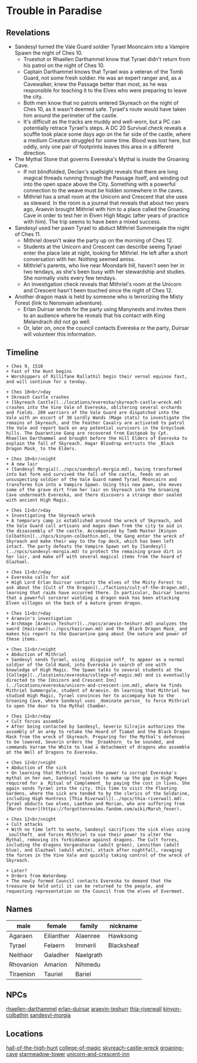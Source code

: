 # Trouble in Paradise
## Revelations
- Sandesyl turned the Vale Guard soldier Tyrael Mooncairn into a Vampire Spawn the night of Ches 10.
	- Trueshot or Rhaellen Darthammel know that Tyrael didn't return from his patrol on the night of Ches 10.
	- Captain Darthammel knows that Tyrael was a veteran of the Tomb Guard, not some fresh soldier. He was an expert ranger and, as a Cavewalker, knew the Passage better than most, as he was responsible for teaching it to the Elves who were preparing to leave the city.
	- Both men know that no patrols entered Skyreach on the night of Ches 10, as it wasn't deemed safe. Tyrael's route would have taken him around the perimeter of the castle.
	- It's difficult as the tracks are muddy and well-worn, but a PC can potentially retrace Tyrael's steps. A DC 20 Survival check reveals a scuffle took place some days ago on the far side of the castle, where a medium Creature struggled for some time. Blood was lost here, but oddly, only one pair of footprints leaves this area in a different direction.
- The Mythal Stone that governs Evereska's Mythal is inside the Groaning Cave.
	- If not blindfolded, Declan's spellsight reveals that there are long magical threads running through the Passage itself, and winding out into the open space above the City. Something with a powerful connection to the weave must be hidden somewhere in the caves.
	- Mithriel has a small room at the Unicorn and Crescent that she uses as steward. In the room is a journal that reveals that about two years ago, Araevin brought Mithriel with him to a place called the Groaning Cave in order to test her in Elven High Magic (after years of practice with him). The trip seems to have been a mixed success.
- Sandesyl used her pawn Tyrael to abduct Mithriel Summergale the night of Ches 11.
	- Mithriel doesn't wake the party up on the morning of Ches 12.
	- Students at the Unicorn and Crescent can describe seeing Tyrael enter the place late at night, looking for Mithriel. He left after a short conversation with her. Nothing seemed amiss.
	- Mithriel's parents, who live near Moondark hill, haven't seen her in two tendays, as she's been busy with her stewardship and studies. She normally visits every few tendays.
	- An investigation check reveals that Mithriel's room at the Unicorn and Crescent hasn't been touched since the night of Ches 12.
- Another dragon mask is held by someone who is terrorizing the Misty Forest (link to Neronvain adventure).
	- Erlan Duirsar sends for the party using Manynests and invites them to an audience where he reveals that his contact with King Melandrach did not go well.
	- Or, later on, once the council contacts Evereska or the party, Duirsar will volunteer this information.

## Timeline
```timeline
+ Ches 9, 1510
+ Fast of the Hunt begins
+ Worshippers of Rillifane Rallathil begin their vernal equinox fast, and will continue for a tenday.

+ Ches 10<br/>day
+ Skreach Castle crashes
+ [Skyreach Castle](../locations/evereska/skyreach-castle-wreck.md) crashes into the Vine Vale of Evereska, oblitering several orchards and fields. 200 warriors of the Vale Guard are dispatched into the Vale with an escort of 30 Lordly Wands (Mage stats) to investigate the remains of Skyreach, and the Feather Cavalry are activated to patrol the Vale and report back on any potential survivors in the Greycloak hills. The Quarantine Gang are recovered from Eastpeak by Cpt. Rhaellen Darthammel and brought before the Hill Elders of Evereska to explain the fall of Skyreach. Hagar Bloodrop entrusts the _Black Dragon Mask_ to the Elders.

+ Ches 10<br/>night
+ A new lair
+ [Sandesyl Morgia](../npcs/sandesyl-morgia.md), having transformed into bat form and survived the fall of the castle, feeds on an unsuspecting soldier of the Vale Guard named Tyrael Mooncairn and transforms him into a Vampire Spawn. Using this new pawn, she moves some of the grave dirt from her lair on Skyreach into the Groaning Cave underneath Evereska, and there discovers a strange door sealed with ancient High Magic.

+ Ches 11<br/>day
+ Investigating the Skyreach wreck
+ A temporary camp is established around the wreck of Skyreach, and the Vale Guard call artisans and mages down from the city to aid in the disassembly of the castle. Accompanied by Tomb Master [Kinyon Colbathin](../npcs/kinyon-colbathin.md), the Gang enter the wreck of Skyreach and make their way to the top deck, which has been left intact. The party defeats the Vampire Spawn set by [Sandesyl](../npcs/sandesyl-morgia.md) to protect the remaining grave dirt in her lair, and make off with several magical items from the hoard of Glazhael.

+ Ches 11<br/>day
+ Evereska calls for aid
+ High Lord Erlan Duirsar contacts the elves of the Misty Forest to ask about the [Cult of the Dragon](../factions/cult-of-the-dragon.md), learning that raids have occurred there. In particular, Duirsar learns that a powerful sorcerer wielding a dragon mask has been attacking Elven villages on the back of a mature green dragon.

+ Ches 11<br/>day
+ Araevin's investigation
+ Archmage [Araevin Teshurr](../npcs/araevin-teshurr.md) analyzes the sword [Hazirawn](../npcs/hazirawn.md) and the _Black Dragon Mask_ and makes his report to the Quarantine gang about the nature and power of these items.

+ Ches 11<br/>night
+ Abduction of Mithriel
+ Sandesyl sends Tyrael, using _disguise self_ to appear as a normal soldier of the Cold Hand, into Evereska in search of one with knowledge of High Magic. The Spawn talks to several students at the [College](../locations/evereska/college-of-magic.md) and is eventually directed to the [Unicorn and Crescent Inn](../locations/evereska/unicorn-and-crescent-inn.md), where he finds Mithriel Summergale, student of Araevin. On learning that Mithriel has studied High Magic, Tyrael convinces her to accompany him to the Groaning Cave, where Sandesyl uses _dominate person_ to force Mithriel to open the door to the Mythal Chamber.

+ Ches 12<br/>day
+ Cult forces assemble
+ After being contacted by Sandesyl, Severin Silrajin authorizes the assembly of an army to retake the Hoard of Tiamat and the Black Dragon Mask from the wreck of Skyreach. Preparing for the Mythal's defenses to be lowered, Severin orders the _Draakhorn_ to be sounded, and commands Varram the White to lead a detachment of dragons who assemble at the Well of Dragons to Evereska.

+ Ches 12<br/>night
+ Abduction of the sick
+ On learning that Mithriel lacks the power to corrupt Evereska's mythal on her own, Sandesyl resolves to make up the gap in High Mages required for a _Ritual of Complement_ by paying the cost in lives. She again sends Tyrael into the city, this time to visit the Floating Gardens, where the sick are tended to by the clerics of the Seldarine, including High Huntress [Thia Riverwall](../npcs/thia-riverwall.md). Tyrael abducts two elves, Laethan and Morian, who are suffering from [Marsh fever](https://forgottenrealms.fandom.com/wiki/Marsh_fever).

+ Ches 12<br/>night
+ Cult attacks
+ With no time left to waste, Sandesyl sacrifices the sick elves using _soultheft_ and forces Mithriel to use their power to alter the Mythal, removing its forbiddance against dragons. The Cult forces, including the dragons Vorgansharax (adult green), Lennithon (adult blue), and Glazhael (adult white), attack after nightfall, ravaging the forces in the Vine Vale and quickly taking control of the wreck of Skyreach.

+ Later?
+ Orders from Waterdeep
+ The newly formed Council contacts Evereska to demand that the treasure be held until it can be returned to the people, and requesting representation on the Council from the elves of Evermeet.

```

## Names

| male | female | family | nickname |
| --- | --- | --- | --- |
| Agaraen | Eilianther | Alaenree | Hawksong |
| Tyrael | Felaern | Immeril | Blacksheaf |
| Neithaor | Galadher | Naelgrath |  |
| Rhovanion | Amarion | Nihmedu |  |
| Tiraenion | Tauriel | Bariel |  |

## NPCs
[rhaellen-darthammel](../npcs/rhaellen-darthammel.md) 
[erlan-duirsar](../npcs/erlan-duirsar.md) 
[araevin-teshurr](../npcs/araevin-teshurr.md) 
[thia-riverwall](../npcs/thia-riverwall.md) 
[kinyon-colbathin](../npcs/kinyon-colbathin.md) 
[sandesyl-morgia](../npcs/sandesyl-morgia.md) 

## Locations
[hall-of-the-high-hunt](../locations/evereska/hall-of-the-high-hunt.md)
[college-of-magic](../locations/evereska/college-of-magic.md)
[skyreach-castle-wreck](../locations/evereska/skyreach-castle-wreck.md)
[groaning-cave](../locations/evereska/groaning-cave.md)
[starmeadow-tower](../locations/evereska/starmeadow-tower.md)
[unicorn-and-crescent-inn](../locations/evereska/unicorn-and-crescent-inn.md)